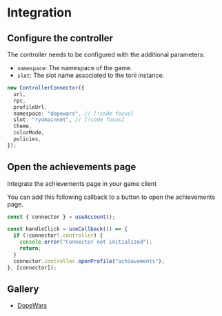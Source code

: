 # Integration

## Configure the controller

The controller needs to be configured with the additional parameters:

- `namespace`: The namespace of the game.
- `slot`: The slot name associated to the torii instance.

```ts
new ControllerConnector({
  url,
  rpc,
  profileUrl,
  namespace: "dopewars", // [!code focus]
  slot: "ryomainnet", // [!code focus]
  theme,
  colorMode,
  policies,
});
```

## Open the achievements page

Integrate the achievements page in your game client

You can add this following callback to a button to open the achievements page.

```ts
const { connector } = useAccount();

const handleClick = useCallback(() => {
  if (!connector?.controller) {
    console.error("Connector not initialized");
    return;
  }
  connector.controller.openProfile("achievements");
}, [connector]);
```

## Gallery

- [DopeWars](https://github.com/cartridge-gg/dopewars/blob/mainnet/web/src/components/wallet/ConnectButton.tsx)
